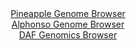 <div id="Pineapple_Genome_Browser" align="center">
  <a href="https://igv.org/app/?sessionURL=blob:zZRdb5swFIb_i6VWm0TAhiQUpGhKun4tWbslo.lSVcgxhrg1NrUdyIfy3.dGm3azSs3FpklcmCPDec_jB7agpkozKUAMfBd1XISAA_RCNhNcVpxe45JqEOeYa.oARXOqqCAUxFuQY21wMh7ZJxfGVDr2PGaqVolFIV0duLjEGylwo10iS.9Uco7nUmEjlfYGCtfSY0XdaugcV5Vrewdux8uwwR7m1UIKLb2KiiJt7PvSX6W0oEKWNC2X3LB9gNTmsRkzN8cf.tNJnxCq9ZCur7Jef3jVvw3OktlF93SW3FxOk.70eMIKgc1S0R6M_Ge5IfqpLGgTfR0nR_75xRjxanqRNUfBx.OzVcUU1T0UopM2jDohtGiYyOjqf5raXuzAyZfr2ZE_GA663_AntFpF4vKxrUZczjaDkLwy.c4BXJKldQGQhQpjBJ0Adp2O3229LNGJA2Fk.SjJQHz_4ACjMHmy2..3wKwrawzQ9Hm5l8cBUmVUgbgVQRiiKPI77dD2idDO2YKl4n8P7nkyjkLo932_m.aMG6tzlmpRaRcL4dYkd4vNgTR9cvf5ZrAKr6PKp19EcSVq9v1OPlrE8uSPNF8.Mdt8f4R21Ldk.ifmvSWIa.aH6haQoerbHwpNbh4nI61u6_xMrYq8rZ9exXMYmlyqEhu731bs7U_faqwYFsYWaqbZnHFm1lNLUTYgRn5gtQVEcmk9BKqYv4MOdFAHvv.tZ7B72P0A">Pineapple Genome Browser</a>
</div>
<div id="Alphonso_Genome_Browser" align="center">
  <a href="https://igv.org/app/?sessionURL=blob:zZNfa9swFMW_i6BlA8eW7diuDWU4Xd2GbG1oSE1birmxZUeLLbmS7Pwj331a2djLCs3DxkAP0kXSPefopz3qiZCUMxQhx7Q907aRgeSSr2fQtDW5gYZIFJVQS2IgQUoiCMsJivaoBKlgfvdFn1wq1crIsqhqBw2wipvSNaGBHWewlmbOG.uC1zUsuADFhbRGAnpu0aofrMkC2tbUvV3TswpQYEHdLjmT3GoJq7K1vi_7VcoqwnhDsqarFX0VkGk9WmNhlvApTmdxnhMpJ2Q7Ls7jyTi.dy_nj1f.xeP89jqd..npjFYMVCfIOZldxldfh96ElyfO6Lbe0mRUxUm_9FJYn7ifTy83LRVEntuBfTbEoe8GOhrKCrL5n1zrQY91Ph7709VLV5XJt9FVBXyX2vHNNIXV8I..z9DBQDXPO00CypciiGxsuNg3PMcf_JjaZwbGoU5HcIqip2cDKQH5Sm9_2iO1bTUvSJKX7hUdA3FREIGiQYhxYIeh4w0D3Se0D8YedaL.e9Em87swwE7sOH5W0lppmItMslaawJjZ56VZ7Y7Mcijv8SrJ.xdnIYePSbq54aP7EycRARFvpWkg3fz1AbXV92j6J9y9R4ipFsfClu6u1d1DETxM82SrP9q4nExt9tBt_YsNfjOg48IpuWhA6f26opc_ietBUGBKF3oq6YLWVG1TnSNfo8h2XA0uynnNNYlIVIsP2MCG7eGPvwF1D8.H7w--">Alphonso Genome Browser</a>
</div>


<div id="DAF_Genomics_Browser" align="center">
  <a href="https://igv.org/app/?sessionURL=blob:tZFra9swFIb_i6D95JtkO64NYZis7UJKNxLcsJQSNPk49mxLjiQ3N_LfJ7yWwUYZgw4kIXEu76vznNAzSFUJjhJEHBw6GCMLqVLsFrTtGrinLSiUFLRRYCEJBUjgDFByQgVVmmbzO1NZat2pxHVzWtgb4KKtmHKU79DOVqLXJZhUmzi0pUfB6U45TLQmWVOXNl0puBIuZQyUsj23A75Z76g5XmProSWs277R1aC6NiaMsdwpqHFb8Rz2fzHyH5TNqj6ky0U61M_gMM3H6WyaPvjX2ep2NFllnz8ts9HyclFtONW9hPFkVq.2R1VE28Pm7kvsLbPFBbnZ5tNjnmUX_sfL631XSVBjHOGrwItDj6CzhRrBegMBsVLiBAdWRK4sEgT2y9UPR2YKUlQoeXyykJaU1Sb98YT0oTOokIJtP1CzkJA5SJTYsedFOI5JGERGJ8Zn64R62bwzy5tsHkceSQkZOd9oa_SLqhkGaIT.DL4XyN86m_2voBiW2b73GJ8UYR3E33d5Ud_ez2vJvr6ByUJvfqsQsqXahH4.X6DQxqi1wPUvKv756fwD">DAF Genomics Browser</a>
</div>
